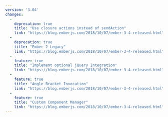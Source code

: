 ```yaml
---
version: '3.04'
changes:
  -
    deprecation: true
    title: "Use closure actions instead of sendAction"
    link: "https://blog.emberjs.com/2018/10/07/ember-3-4-released.html"
  -
    deprecation: true
    title: "Ember 2 Legacy"
    link: "https://blog.emberjs.com/2018/10/07/ember-3-4-released.html"
  -
    feature: true
    title: "Implement optional jQuery Integration"
    link: "https://blog.emberjs.com/2018/10/07/ember-3-4-released.html"
  -
    feature: true
    title: "Angle Bracket Invocation"
    link: "https://blog.emberjs.com/2018/10/07/ember-3-4-released.html"
  -
    feature: true
    title: "Custom Component Manager"
    link: "https://blog.emberjs.com/2018/10/07/ember-3-4-released.html"
---
```

